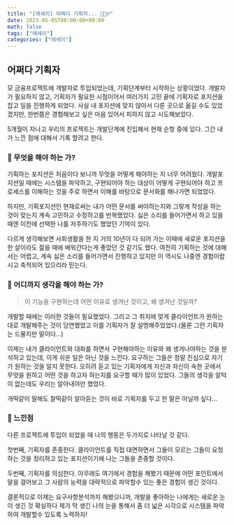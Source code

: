 ```yaml
---
title: "[에세이] 어쩌다 기획자... 🤷🏽‍♂️"
date: 2023-05-05T08:00:00+09:00
math: false
tags: ["에세이"]
categories: ["에세이"]
---
```

## 어쩌다 기획자
모 금융프로젝트에 개발자로 투입되었는데, 기획단계부터 시작하는 상황이었다.
개발자가 필요하지 않고, 기획자가 필요한 시점이어서 여러가지 고민 끝에 기획자로 포지션을 잡고 일을 진행하게 되었다.
사실 내 포지션에 맞지 않아서 다른 곳으로 옮길 수도 있었겠지만, 한번쯤은 경험해보고 싶은 마음 있어서 피하지 않고 시도해보았다.

5개월이 자나고 우리의 프로젝트는 개발단계에 진입해서 현재 순항 중에 있다.
그간 내가 느낀 점에 대해서 기록 할려고 한다.

### 🤔 무엇을 해야 하는 가?
기획하는 포지션은 처음이다 보니까 무엇을 어떻게 해야하는 지 너무 어려웠다. 
개발포지션일 때에는 시스템을 파악하고, 구현되어야 하는 대상이 어떻게 구현되어야 하고 프로세스를 이해하는 것을 주로 하면서
이해를 바탕으로 문서화를 해나가면 되었었다.

하지만, 기획포지션인 현재로써는 내가 어떤 문서를 써야하는지와 그렇게 작성을 하는 것이 맞는지 계속 고민하고 수정하고를 반복했었다.
싫은 소리를 들어가면서 하고 있을 때엔 이전에 선택한 나를 저주하기도 했었던 기억이 있다.

다르게 생각해보면 사회생활을 한 지 거의 10년이 다 되어 가는 이때에 새로운 포지션을 한 살이라도 젊을 때에 배워간다는게
좋았던 것 같기도 했다. 여전히 기획하는 것에 대해서는 어렵고, 계속 싫은 소리를 들어가면서 진행하고 있지만 이 역시도 나중엔 경험이랍시고
축적되어 있으리라 믿는다.

### 🤔 어디까지 생각을 해야 하는 가?
> 이 기능을 구현하는데 어떤 이유로 생겨난 것이고, 왜 생겨난 것일까?

개발할 때에는 이러한 것들이 필요했었다. 그리고 그 취지에 맞게 클라이언트가 원하는대로 개발해주는 것이 당연했었고 이를 기획자가 잘 설명해주었었다.(물론 그런 기획자는 드물지만 말이다...)

이제는 내가 클라이언트와 대화를 하면서 구현해야하는 이유와 왜 생겨나야하는 것을 분석하고 있는데, 이게 쉬운 일은 아닌 것을 느낀다.
요구하는 그들은 정말 진심으로 자기가 원하는 것을 알지 못한다. 오히려 듣고 있는 기획자에게 자신과 자신이 속한 곳에서 무엇을 원하고
어떤 것을 하고자 하는지를 요구할 때가 많이 있었다.
그들의 생각을 알턱이 없는데도 우리는 알아내야만 했었다.

개떡같이 말해도 찰떡같이 알아듣는 것이 바로 기획자를 두고 한 말은 아닐까 싶다...

### 💭 느낀점
다른 프로젝트에 투입이 되었을 때 나의 행동은 두가지로 나타날 것 같다.

첫번째, 기획자를 존중한다. 클라이언트를 직접 대면하면서 그들이 모르는 그들이 요청하는 것을 정리하고 있는
포지션이기에 나는 그들을 존중할 것이다.

두번째, 기획자를 의심한다. 아무래도 여기에서 경험을 해봤기 때문에 어떤 포인트에서 말을 걸어보고 그 사람의 능력을 
대략적으로 파악할수 있는 좋은 경험이 생긴 것이다.

결론적으로 이제는 요구사항분석까지 해봤으니까, 개발을 좋아하는 나에게는 새로운 눈이 생긴 것 확실하다
제가 막 생긴 나의 눈을 통해서 좀 더 넓은 시각으로 시스템을 파악하여 개발할수 있도록 노력하자!


